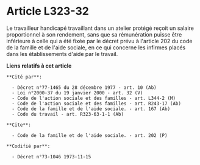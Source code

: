 # Article L323-32

Le travailleur handicapé travaillant dans un atelier protégé reçoit un salaire proportionnel à son rendement, sans que sa
rémunération puisse être inférieure à celle qui a été fixée par le décret prévu à l'article 202 du code de la famille et de
l'aide sociale, en ce qui concerne les infirmes placés dans les établissements d'aide par le travail.

**Liens relatifs à cet article**

	**Cité par**:

	  - Décret n°77-1465 du 28 décembre 1977 - art. 10 (Ab)
	  - Loi n°2000-37 du 19 janvier 2000 - art. 32 (V)
	  - Code de l'action sociale et des familles - art. L344-2 (M)
	  - Code de l'action sociale et des familles - art. R243-17 (Ab)
	  - Code de la famille et de l'aide sociale. - art. 167 (Ab)
	  - Code du travail - art. R323-63-1-1 (Ab)

	**Cite**:

	  - Code de la famille et de l'aide sociale. - art. 202 (P)

	**Codifié par**:

	  - Décret n°73-1046 1973-11-15
